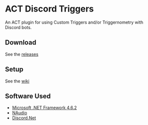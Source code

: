 # ACT Discord Triggers
An ACT plugin for using Custom Triggers and/or Triggernometry with Discord bots.

## Download
See the [releases](https://github.com/Makar8000/ACT-Discord-Triggers/releases)

## Setup
See the [wiki](https://github.com/Makar8000/ACT-Discord-Triggers/wiki/First-Time-Setup-Guide)

## Software Used
 * [Microsoft .NET Framework 4.6.2](https://dotnet.microsoft.com/download/dotnet-framework)
 * [NAudio](https://github.com/naudio/NAudio)
 * [Discord.Net](https://github.com/RogueException/Discord.Net)
